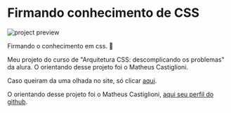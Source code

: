 # Firmando conhecimento de CSS

![project preview](./preview.gif)

Firmando o conhecimento em css. 👀

Meu projeto do curso de "Arquitetura CSS: descomplicando os problemas" da alura. O orientando desse projeto foi o Matheus Castiglioni.

Caso queiram da uma olhada no site, só clicar [aqui](https://fruta-fruto-kohl.vercel.app/).

O orientando desse projeto foi o Matheus Castiglioni, [aqui seu perfil do github](https://github.com/mahenrique94). 


